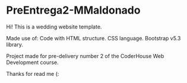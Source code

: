# PreEntrega2-MMaldonado

Hi!
This is a wedding website template.

Made use of:
Code with HTML structure.
CSS language.
Bootstrap v5.3  library.

Project made for pre-delivery number 2 of the CoderHouse Web Development course.

Thanks for read me (:
